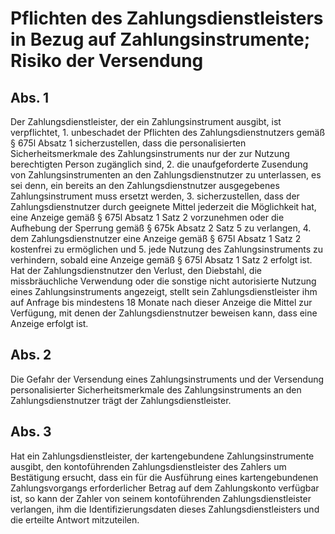 # Pflichten des Zahlungsdienstleisters in Bezug auf Zahlungsinstrumente; Risiko der Versendung



## Abs. 1

 Der Zahlungsdienstleister, der ein Zahlungsinstrument ausgibt, ist verpflichtet,  1.
 unbeschadet der Pflichten des Zahlungsdienstnutzers gemäß § 675l Absatz 1 sicherzustellen, dass die personalisierten Sicherheitsmerkmale des Zahlungsinstruments nur der zur Nutzung berechtigten Person zugänglich sind,
 2.
 die unaufgeforderte Zusendung von Zahlungsinstrumenten an den Zahlungsdienstnutzer zu unterlassen, es sei denn, ein bereits an den Zahlungsdienstnutzer ausgegebenes Zahlungsinstrument muss ersetzt werden,
 3.
 sicherzustellen, dass der Zahlungsdienstnutzer durch geeignete Mittel jederzeit die Möglichkeit hat, eine Anzeige gemäß § 675l Absatz 1 Satz 2 vorzunehmen oder die Aufhebung der Sperrung gemäß § 675k Absatz 2 Satz 5 zu verlangen,
 4.
 dem Zahlungsdienstnutzer eine Anzeige gemäß § 675l Absatz 1 Satz 2 kostenfrei zu ermöglichen und
 5.
 jede Nutzung des Zahlungsinstruments zu verhindern, sobald eine Anzeige gemäß § 675l Absatz 1 Satz 2 erfolgt ist.
Hat der Zahlungsdienstnutzer den Verlust, den Diebstahl, die missbräuchliche Verwendung oder die sonstige nicht autorisierte Nutzung eines Zahlungsinstruments angezeigt, stellt sein Zahlungsdienstleister ihm auf Anfrage bis mindestens 18 Monate nach dieser Anzeige die Mittel zur Verfügung, mit denen der Zahlungsdienstnutzer beweisen kann, dass eine Anzeige erfolgt ist.

## Abs. 2

 Die Gefahr der Versendung eines Zahlungsinstruments und der Versendung personalisierter Sicherheitsmerkmale des Zahlungsinstruments an den Zahlungsdienstnutzer trägt der Zahlungsdienstleister.

## Abs. 3

 Hat ein Zahlungsdienstleister, der kartengebundene Zahlungsinstrumente ausgibt, den kontoführenden Zahlungsdienstleister des Zahlers um Bestätigung ersucht, dass ein für die Ausführung eines kartengebundenen Zahlungsvorgangs erforderlicher Betrag auf dem Zahlungskonto verfügbar ist, so kann der Zahler von seinem kontoführenden Zahlungsdienstleister verlangen, ihm die Identifizierungsdaten dieses Zahlungsdienstleisters und die erteilte Antwort mitzuteilen. 


